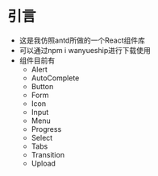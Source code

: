# 引言
- 这是我仿照antd所做的一个React组件库
- 可以通过npm i wanyueship进行下载使用
- 组件目前有
  - Alert
  - AutoComplete
  - Button
  - Form
  - Icon
  - Input
  - Menu
  - Progress
  - Select
  - Tabs
  - Transition
  - Upload